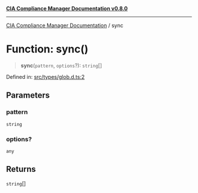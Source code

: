 [**CIA Compliance Manager Documentation v0.8.0**](../README.md)

***

[CIA Compliance Manager Documentation](../globals.md) / sync

# Function: sync()

> **sync**(`pattern`, `options`?): `string`[]

Defined in: [src/types/glob.d.ts:2](https://github.com/Hack23/cia-compliance-manager/blob/cb6149c89796a3270553cf52dea8f2c5b402dd17/src/types/glob.d.ts#L2)

## Parameters

### pattern

`string`

### options?

`any`

## Returns

`string`[]
